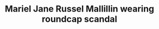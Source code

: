 ---
layout: post
title: Mariel Jane Russel Mallillin wearing roundcap scandal
duration: '00:44'
view: 130
rate: 2
video: 'https://flashservice.xvideos.com/embedframe/25956505'
category: 
 - amateur
 - beautiful
 - outdoor
 - pov
 - student
tags: 
 - chinita
 - gorgeous
 - show
 - webcam
priority: 0.9
changefreq: daily
---